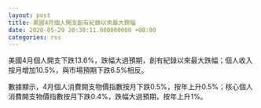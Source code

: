 ```yaml
---
layout: post
title: 美國4月個人開支創有紀錄以來最大跌幅
date: 2020-05-29 20:38:11.000000000 +08:00
categories: rss
---
```


美國4月個人開支下跌13.6%，跌幅大過預期，創有紀錄以來最大跌幅；個人收入按月增加10.5%，與市場預期下跌6.5%相反。

數據顯示，4月個人消費開支物價指數按月下跌0.5%，按年上升0.5%；核心個人消費開支物價指數按月下跌0.4%，跌幅大過預期，按年上升1%。
